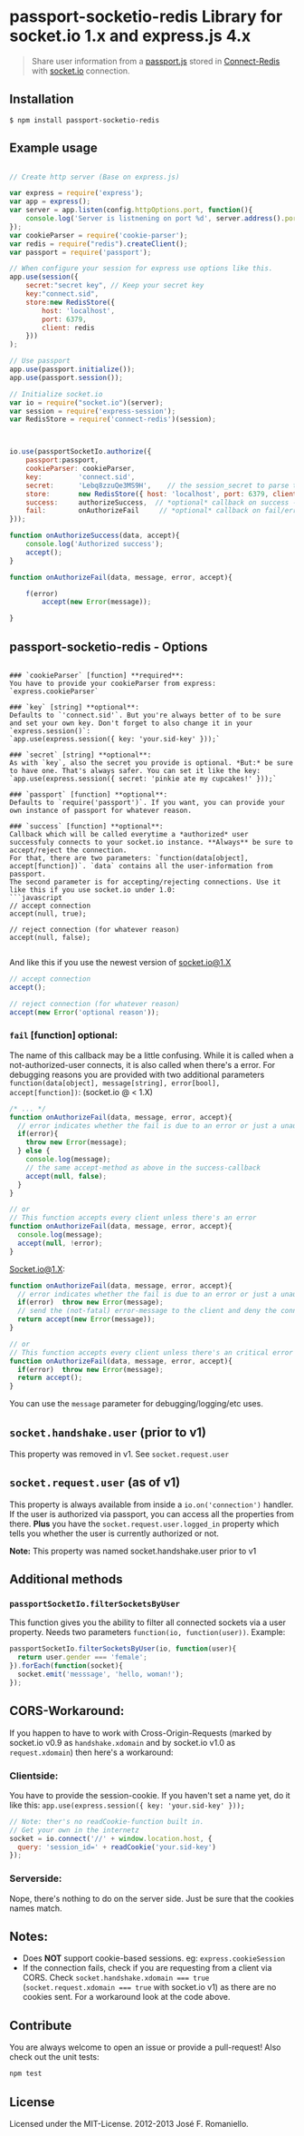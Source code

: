 
# passport-socketio-redis Library for socket.io 1.x and express.js 4.x
> Share user information from a [passport.js](http://passportjs.org) stored in [Connect-Redis](https://www.npmjs.com/package/connect-redis) with [socket.io](http://socket.io) connection.


## Installation

```
$ npm install passport-socketio-redis
```

## Example usage


```javascript

// Create http server (Base on express.js)

var express = require('express');
var app = express();
var server = app.listen(config.httpOptions.port, function(){
    console.log('Server is listnening on port %d', server.address().port);
});
var cookieParser = require('cookie-parser');
var redis = require("redis").createClient();
var passport = require('passport');

// When configure your session for express use options like this.
app.use(session({
    secret:"secret key", // Keep your secret key
    key:"connect.sid", 
    store:new RedisStore({
        host: 'localhost',
        port: 6379,
        client: redis
    }))
);

// Use passport
app.use(passport.initialize());
app.use(passport.session());

// Initialize socket.io 
var io = require("socket.io")(server);
var session = require('express-session');
var RedisStore = require('connect-redis')(session);



io.use(passportSocketIo.authorize({
    passport:passport,
    cookieParser: cookieParser,
    key:         'connect.sid',       
    secret:      'Lebq8zzuQe3MS9H',    // the session_secret to parse the cookie
    store:       new RedisStore({ host: 'localhost', port: 6379, client: redis }),
    success:     authorizeSuccess,  // *optional* callback on success - read more below
    fail:        onAuthorizeFail     // *optional* callback on fail/error - read more below
}));

function onAuthorizeSuccess(data, accept){
    console.log('Authorized success');
    accept();
}

function onAuthorizeFail(data, message, error, accept){

    f(error)
        accept(new Error(message));

}
```

## passport-socketio-redis - Options

```

### `cookieParser` [function] **required**:
You have to provide your cookieParser from express: `express.cookieParser`

### `key` [string] **optional**:
Defaults to `'connect.sid'`. But you're always better of to be sure and set your own key. Don't forget to also change it in your `express.session()`:
`app.use(express.session({ key: 'your.sid-key' }));`

### `secret` [string] **optional**:
As with `key`, also the secret you provide is optional. *But:* be sure to have one. That's always safer. You can set it like the key:
`app.use(express.session({ secret: 'pinkie ate my cupcakes!' }));`

### `passport` [function] **optional**:
Defaults to `require('passport')`. If you want, you can provide your own instance of passport for whatever reason.

### `success` [function] **optional**:
Callback which will be called everytime a *authorized* user successfuly connects to your socket.io instance. **Always** be sure to accept/reject the connection.
For that, there are two parameters: `function(data[object], accept[function])`. `data` contains all the user-information from passport.
The second parameter is for accepting/rejecting connections. Use it like this if you use socket.io under 1.0:
```javascript
// accept connection
accept(null, true);

// reject connection (for whatever reason)
accept(null, false);


```

And like this if you use the newest version of socket.io@1.X
```javascript
// accept connection
accept();

// reject connection (for whatever reason)
accept(new Error('optional reason'));


```


### `fail` [function] **optional**:
The name of this callback may be a little confusing. While it is called when a not-authorized-user connects, it is also called when there's a error.
For debugging reasons you are provided with two additional parameters `function(data[object], message[string], error[bool], accept[function])`: (socket.io @ < 1.X)
```javascript
/* ... */
function onAuthorizeFail(data, message, error, accept){
  // error indicates whether the fail is due to an error or just a unauthorized client
  if(error){
    throw new Error(message);
  } else {
    console.log(message);
    // the same accept-method as above in the success-callback
    accept(null, false);
  }
}

// or
// This function accepts every client unless there's an error
function onAuthorizeFail(data, message, error, accept){
  console.log(message);
  accept(null, !error);
}
```

Socket.io@1.X:
```javascript
function onAuthorizeFail(data, message, error, accept){
  // error indicates whether the fail is due to an error or just a unauthorized client
  if(error)  throw new Error(message);
  // send the (not-fatal) error-message to the client and deny the connection
  return accept(new Error(message));
}

// or
// This function accepts every client unless there's an critical error
function onAuthorizeFail(data, message, error, accept){
  if(error)  throw new Error(message);
  return accept();
}
```


You can use the `message` parameter for debugging/logging/etc uses.

## `socket.handshake.user` (prior to v1)
This property was removed in v1. See `socket.request.user`

## `socket.request.user` (as of v1)
This property is always available from inside a `io.on('connection')` handler. If the user is authorized via passport, you can access all the properties from there.
**Plus** you have the `socket.request.user.logged_in` property which tells you whether the user is currently authorized or not.

**Note:** This property was named socket.handshake.user prior to v1

## Additional methods

### `passportSocketIo.filterSocketsByUser`
This function gives you the ability to filter all connected sockets via a user property. Needs two parameters `function(io, function(user))`. Example:
```javascript
passportSocketIo.filterSocketsByUser(io, function(user){
  return user.gender === 'female';
}).forEach(function(socket){
  socket.emit('messsage', 'hello, woman!');
});
```

## CORS-Workaround:
If you happen to have to work with Cross-Origin-Requests (marked by socket.io v0.9 as `handshake.xdomain` and by socket.io v1.0 as `request.xdomain`) then here's a workaround:

### Clientside:
You have to provide the session-cookie. If you haven't set a name yet, do it like this: `app.use(express.session({ key: 'your.sid-key' }));`
```javascript
// Note: ther's no readCookie-function built in.
// Get your own in the internetz
socket = io.connect('//' + window.location.host, {
  query: 'session_id=' + readCookie('your.sid-key')
});
```

### Serverside:
Nope, there's nothing to do on the server side. Just be sure that the cookies names match.


## Notes:
* Does **NOT** support cookie-based sessions. eg: `express.cookieSession`
* If the connection fails, check if you are requesting from a client via CORS. Check `socket.handshake.xdomain === true` (`socket.request.xdomain === true` with socket.io v1) as there are no cookies sent. For a workaround look at the code above.


## Contribute
You are always welcome to open an issue or provide a pull-request!
Also check out the unit tests:
```bash
npm test
```

## License
Licensed under the MIT-License.
2012-2013 José F. Romaniello.
